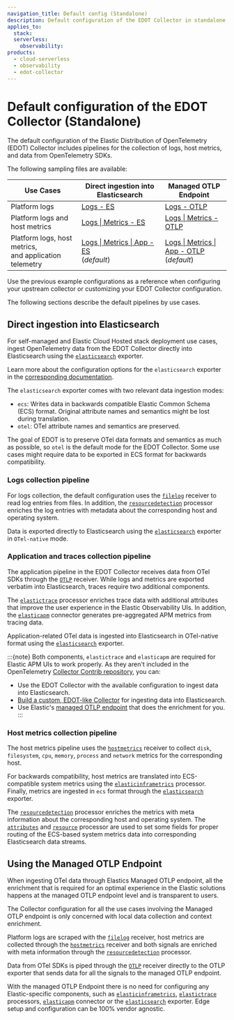 ```yaml
---
navigation_title: Default config (Standalone)
description: Default configuration of the EDOT Collector in standalone mode.
applies_to:
  stack:
  serverless:
    observability:
products:
  - cloud-serverless
  - observability
  - edot-collector
---
```


# Default configuration of the EDOT Collector (Standalone)

The default configuration of the Elastic Distribution of OpenTelemetry (EDOT) Collector includes pipelines for the collection of logs, host metrics, and data from OpenTelemetry SDKs.

The following sampling files are available:

| Use Cases | Direct ingestion into Elasticsearch | Managed OTLP Endpoint |
|---|---|---|
| Platform logs | [Logs - ES] | [Logs - OTLP] |
| Platform logs and host metrics | [Logs &#124; Metrics - ES] | [Logs &#124; Metrics - OTLP] |
| Platform logs, host metrics, <br> and application telemetry | [Logs &#124; Metrics &#124; App - ES]<br>(*default*) | [Logs &#124; Metrics &#124; App - OTLP]<br>(*default*) |

Use the previous example configurations as a reference when configuring your upstream collector or customizing your EDOT Collector configuration.

The following sections describe the default pipelines by use cases.

## Direct ingestion into Elasticsearch

For self-managed and Elastic Cloud Hosted stack deployment use cases, ingest OpenTelemetry data from the EDOT Collector directly into Elasticsearch using the [`elasticsearch`] exporter.

Learn more about the configuration options for the `elasticsearch` exporter in the [corresponding documentation](https://github.com/open-telemetry/opentelemetry-collector-contrib/blob/main/exporter/elasticsearchexporter/README.md#configuration-options).

The `elasticsearch` exporter comes with two relevant data ingestion modes:

- `ecs`: Writes data in backwards compatible Elastic Common Schema (ECS) format. Original attribute names and semantics might be lost during translation.
- `otel`: OTel attribute names and semantics are preserved.

The goal of EDOT is to preserve OTel data formats and semantics as much as possible, so `otel` is the default mode for the EDOT Collector. Some use cases might require data to be exported in ECS format for backwards compatibility.

### Logs collection pipeline

For logs collection, the default configuration uses the [`filelog`] receiver to read log entries from files.  In addition, the [`resourcedetection`] processor enriches the log entries with metadata about the corresponding host and operating system.

Data is exported directly to Elasticsearch using the [`elasticsearch`] exporter in `OTel-native` mode.

### Application and traces collection pipeline

The application pipeline in the EDOT Collector receives data from OTel SDKs through the [`OTLP`] receiver. While logs and metrics are exported verbatim into Elasticsearch, traces require two additional components.

The [`elastictrace`] processor enriches trace data with additional attributes that improve the user experience in the Elastic Observability UIs. In addition, the [`elasticapm`] connector generates pre-aggregated APM metrics from tracing data.

Application-related OTel data is ingested into Elasticsearch in OTel-native format using the [`elasticsearch`] exporter.

:::{note}
Both components, `elastictrace` and `elasticapm` are required for Elastic APM UIs to work properly. As they aren't included in the OpenTelemetry [Collector Contrib repository](https://github.com/open-telemetry/opentelemetry-collector-contrib), you can:

* Use the EDOT Collector with the available configuration to ingest data into Elasticsearch.
* [Build a custom, EDOT-like Collector](../custom-collector.md) for ingesting data into Elasticsearch.
* Use Elastic's [managed OTLP endpoint](.../quickstart/serverless/index.md) that does the enrichment for you.
:::

### Host metrics collection pipeline

The host metrics pipeline uses the [`hostmetrics`] receiver to collect `disk`, `filesystem`, `cpu`, `memory`, `process` and `network` metrics for the corresponding host.

For backwards compatibility, host metrics are translated into ECS-compatible system metrics using the [`elasticinframetrics`] processor. Finally, metrics are ingested in `ecs` format through the [`elasticsearch`] exporter.

The [`resourcedetection`] processor enriches the metrics with meta information about the corresponding host and operating system. The [`attributes`] and [`resource`] processor are used to set some fields for proper routing of the ECS-based system metrics data into corresponding Elasticsearch data streams.

## Using the Managed OTLP Endpoint

When ingesting OTel data through Elastics Managed OTLP endpoint, all the enrichment that is required for an optimal experience in the Elastic solutions happens at the managed OTLP endpoint level and is transparent to users. 

The Collector configuration for all the use cases involving the Managed OTLP endpoint is only concerned with local data collection and context enrichment.

Platform logs are scraped with the [`filelog`] receiver, host metrics are collected through the [`hostmetrics`] receiver and both signals are enriched with meta information through the [`resourcedetection`] processor.

Data from OTel SDKs is piped through the [`OTLP`] receiver directly to the OTLP exporter that sends data for all the signals to the managed OTLP endpoint.

With the managed OTLP Endpoint there is no need for configuring any Elastic-specific components, such as [`elasticinframetrics`], [`elastictrace`] processors, [`elasticapm`] connector or the [`elasticsearch`] exporter. Edge setup and configuration can be 100% vendor agnostic.

[`attributes`]: https://github.com/open-telemetry/opentelemetry-collector-contrib/tree/main/processor/attributesprocessor
[`filelog`]: https://github.com/open-telemetry/opentelemetry-collector-contrib/tree/main/receiver/filelogreceiver
[`hostmetrics`]: https://github.com/open-telemetry/opentelemetry-collector-contrib/tree/main/receiver/hostmetricsreceiver
[`elasticsearch`]: https://github.com/open-telemetry/opentelemetry-collector-contrib/tree/main/exporter/elasticsearchexporter
[`elasticinframetrics`]: https://github.com/elastic/opentelemetry-collector-components/tree/main/processor/elasticinframetricsprocessor
[`elastictrace`]: https://github.com/elastic/opentelemetry-collector-components/tree/main/processor/elastictraceprocessor
[`elasticapm`]: https://github.com/elastic/opentelemetry-collector-components/tree/main/connector/elasticapmconnector
[`resource`]: https://github.com/open-telemetry/opentelemetry-collector-contrib/tree/main/processor/resourceprocessor
[`resourcedetection`]: https://github.com/open-telemetry/opentelemetry-collector-contrib/tree/main/processor/resourcedetectionprocessor
[`OTLP`]: https://github.com/open-telemetry/opentelemetry-collector/tree/main/receiver/otlpreceiver
[Logs - ES]: https://raw.githubusercontent.com/elastic/elastic-agent/refs/heads/main/internal/pkg/otel/samples/linux/platformlogs.yml
[Logs - OTLP]: https://raw.githubusercontent.com/elastic/elastic-agent/refs/heads/main/internal/pkg/otel/samples/linux/managed_otlp/platformlogs.yml
[Logs &#124; Metrics - ES]: https://raw.githubusercontent.com/elastic/elastic-agent/refs/heads/main/internal/pkg/otel/samples/linux/platformlogs_hostmetrics.yml
[Logs &#124; Metrics - OTLP]: https://raw.githubusercontent.com/elastic/elastic-agent/refs/heads/main/internal/pkg/otel/samples/linux/managed_otlp/platformlogs_hostmetrics.yml
[Logs &#124; Metrics &#124; App - ES]: https://raw.githubusercontent.com/elastic/elastic-agent/refs/heads/main/internal/pkg/otel/samples/linux/managed_otlp/logs_metrics_traces.yml
[Logs &#124; Metrics &#124; App - OTLP]: https://raw.githubusercontent.com/elastic/elastic-agent/refs/heads/main/internal/pkg/otel/samples/linux/managed_otlp/logs_metrics_traces.yml